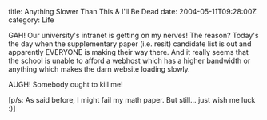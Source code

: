 title: Anything Slower Than This & I'll Be Dead
date: 2004-05-11T09:28:00Z
category: Life

GAH! Our university's intranet is getting on my nerves! The reason? Today's the day when the supplementary paper (i.e. resit) candidate list is out and apparently EVERYONE is making their way there. And it really seems that the school is unable to afford a webhost which has a higher bandwidth or anything which makes the darn website loading slowly.

AUGH! Somebody ought to kill me!

[p/s: As said before, I might fail my math paper. But still… just wish me luck :)]

